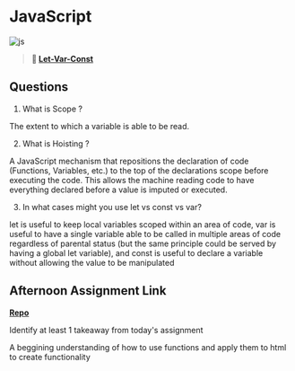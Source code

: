 # JavaScript

![js](https://bcw.blob.core.windows.net/public/img/courses/js.gif)

> **📖 [Let-Var-Const](https://codeworksacademy.com/fs-student-guide/resources/wk2/01-Let-Var-Const)**

## Questions

1. What is Scope ?

The extent to which a variable is able to be read. 

2. What is Hoisting ?

A JavaScript mechanism that repositions the declaration of code (Functions, Variables, etc.) to the top of the declarations scope before executing the code. This allows the machine reading code to have everything declared before a value is imputed or executed.

3. In what cases might you use let vs const vs var?

let is useful to keep local variables scoped within an area of code, var is useful to have a single variable able to be called in multiple areas of code regardless of parental status (but the same principle could be served by having a global let variable), and const is useful to declare a variable without allowing the value to be manipulated

## Afternoon Assignment Link

**[Repo](https://github.com/Tmontandon/scoreboard)**

Identify at least 1 takeaway from today's assignment

A beggining understanding of how to use functions and apply them to html to create functionality